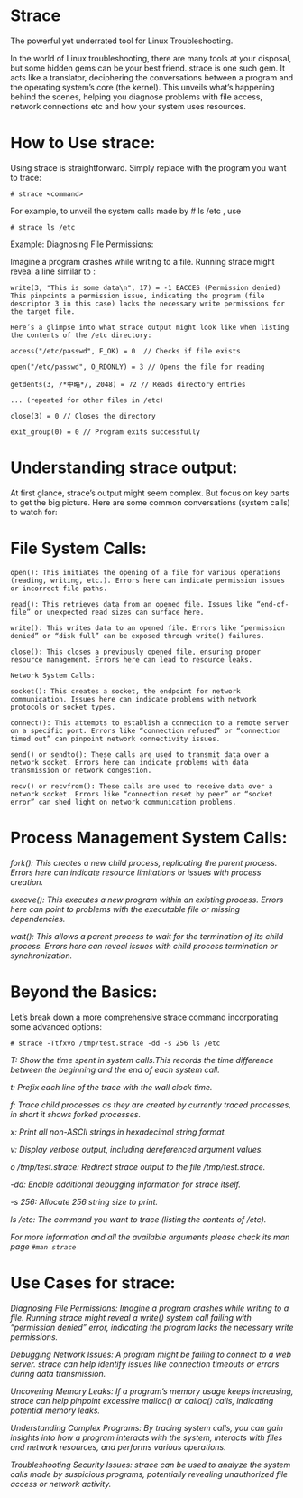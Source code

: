 # Strace

The powerful yet underrated tool for Linux Troubleshooting.

In the world of Linux troubleshooting, there are many tools at your disposal, but some hidden gems can be your best friend. strace is one such gem. It acts like a translator, deciphering the conversations between a program and the operating system’s core (the kernel). This unveils what’s happening behind the scenes, helping you diagnose problems with file access, network connections etc and how your system uses resources.


# How to Use strace:

Using strace is straightforward. Simply replace <command> with the program you want to trace:

~~~
# strace <command>
~~~

For example, to unveil the system calls made by # ls /etc , use

~~~
# strace ls /etc
~~~

Example: Diagnosing File Permissions:

Imagine a program crashes while writing to a file. Running strace might reveal a line similar to :

~~~
write(3, "This is some data\n", 17) = -1 EACCES (Permission denied)
This pinpoints a permission issue, indicating the program (file descriptor 3 in this case) lacks the necessary write permissions for the target file.

Here’s a glimpse into what strace output might look like when listing the contents of the /etc directory:

access("/etc/passwd", F_OK) = 0  // Checks if file exists

open("/etc/passwd", O_RDONLY) = 3 // Opens the file for reading

getdents(3, /*中略*/, 2048) = 72 // Reads directory entries

... (repeated for other files in /etc)

close(3) = 0 // Closes the directory

exit_group(0) = 0 // Program exits successfully
~~~

# Understanding strace output:

At first glance, strace’s output might seem complex. But focus on key parts to get the big picture. Here are some common conversations (system calls) to watch for:

# File System Calls:

~~~
open(): This initiates the opening of a file for various operations (reading, writing, etc.). Errors here can indicate permission issues or incorrect file paths.

read(): This retrieves data from an opened file. Issues like “end-of-file” or unexpected read sizes can surface here.

write(): This writes data to an opened file. Errors like “permission denied” or “disk full” can be exposed through write() failures.

close(): This closes a previously opened file, ensuring proper resource management. Errors here can lead to resource leaks.

Network System Calls:

socket(): This creates a socket, the endpoint for network communication. Issues here can indicate problems with network protocols or socket types.

connect(): This attempts to establish a connection to a remote server on a specific port. Errors like “connection refused” or “connection timed out” can pinpoint network connectivity issues.

send() or sendto(): These calls are used to transmit data over a network socket. Errors here can indicate problems with data transmission or network congestion.

recv() or recvfrom(): These calls are used to receive data over a network socket. Errors like “connection reset by peer” or “socket error” can shed light on network communication problems.
~~~

# Process Management System Calls:

_fork(): This creates a new child process, replicating the parent process. Errors here can indicate resource limitations or issues with process creation._

_execve(): This executes a new program within an existing process. Errors here can point to problems with the executable file or missing dependencies._

_wait(): This allows a parent process to wait for the termination of its child process. Errors here can reveal issues with child process termination or synchronization._

# Beyond the Basics:

Let’s break down a more comprehensive strace command incorporating some advanced options:

~~~
# strace -Ttfxvo /tmp/test.strace -dd -s 256 ls /etc
~~~

_T: Show the time spent in system calls.This records the time difference between the beginning and the end of each system call._

_t: Prefix each line of the trace with the wall clock time._

_f: Trace child processes as they are created by currently traced processes, in short it shows forked processes._

_x: Print all non-ASCII strings in hexadecimal string format._

_v: Display verbose output, including dereferenced argument values._

_o /tmp/test.strace: Redirect strace output to the file /tmp/test.strace._

_-dd: Enable additional debugging information for strace itself._

_-s 256: Allocate 256 string size to print._

_ls /etc: The command you want to trace (listing the contents of /etc)._

_For more information and all the available arguments please check its man page `#man strace`_


# Use Cases for strace:

_Diagnosing File Permissions: Imagine a program crashes while writing to a file. Running strace might reveal a write() system call failing with “permission denied” error, indicating the program lacks the necessary write permissions._

_Debugging Network Issues: A program might be failing to connect to a web server. strace can help identify issues like connection timeouts or errors during data transmission._

_Uncovering Memory Leaks: If a program’s memory usage keeps increasing, strace can help pinpoint excessive malloc() or calloc() calls, indicating potential memory leaks._

_Understanding Complex Programs: By tracing system calls, you can gain insights into how a program interacts with the system, interacts with files and network resources, and performs various operations._

_Troubleshooting Security Issues: strace can be used to analyze the system calls made by suspicious programs, potentially revealing unauthorized file access or network activity._
